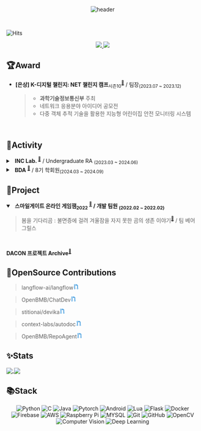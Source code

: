 <!--  최상단 배너 (이름)  -->
<div align=center>

![header](https://capsule-render.vercel.app/api?type=waving&color=timeGradient&height=150&section=footer&text=Ryou%20InJae&fontSize=50&animation=scaleIn&fontAlignY=70&fontAlign=50&stroke=5550FF&strokeWidth=2&reversal=true)

<!-- hit 조회수 -->
<div align=left><br>
 
 ![Hits](https://hits.seeyoufarm.com/api/count/incr/badge.svg?url=https%3A%2F%2Fgithub.com%2Fsts07142&count_bg=%2379C83D&title_bg=%23555555&icon=github.svg&icon_color=%23E7E7E7&title=hits&edge_flat=false)
</div>

<!-- 깃 블로그, 포트폴리오 -->
<a href="https://sts07142.github.io">
        <img src="https://img.shields.io/badge/GitBlog-000000?style=for-the-badge&logo=Github&logoColor=white"> 
</a>
<a href="https://sts07142.notion.site/">
        <img src="https://img.shields.io/badge/Portfolio-000000?style=for-the-badge&logo=notion&logoColor=white"> 
</a>

</div>

<!-- Award 정리 -->
## 🏆Award

- **[은상] K-디지털 챌린지: NET 챌린지 캠프**<sub>시즌10</sub><sup><a href="https://github.com/sts07142/GuardianWatch">🔗</a></sup> / 팀장<sub>(2023.07 ~ 2023.12)</sub>
  > * **과학기술정보통신부** 주최
  > * 네트워크 응용분야 아이디어 공모전
  > * 다중 객체 추적 기술을 활용한 지능형 어린이집 안전 모니터링 시스템
<br>

<!-- Activity 정리 -->
## 🚀Activity

<details>
<summary>&nbsp;<b>
INC Lab. </b><sup><a href="https://sites.google.com/gachon.ac.kr/inclab">🔗</a></sup> / Undergraduate RA <sub>(2023.03 ~ 2024.06)</sub>
</summary>

  > **지능정보통신연구실**
  > * WiFi CSI sensing for Human Activity Recognition
  > * Distributed Human Activity Recognition System for Scalable Wi-Fi sensing
</details>

<details>
<summary>&nbsp;<b>
BDA </b><sup><a href="https://cafe.naver.com/officialbac">🔗</a></sup> / 8기 학회원<sub>(2024.03 ~ 2024.09)</sub>
</summary>

  > **빅데이터학회 Big Data Analysis**
  > * EDA & 데이터 분석
  > * 확률 통계 분석
  > * NLP 모델 분석
</details>

<!-- Project 정리 -->
## 📂Project
<!-- WiFi based HAR -->

<!-- 드론 -->

<!-- 실내 네비게이션 -->

<!-- 스마일게이트 온라인 게임잼 -->
<details open>
<summary>&nbsp;<b>
스마일게이트 온라인 게임잼<sub>2022</sub> <sup><a href="https://page.onstove.com/indieboostlab/global/view/8210526">🔗</a></sup> / 개발 팀원 <sub>(2022.02 ~ 2022.02)</sub>
</b></summary>

> 봄을 기다리곰 : 불면증에 걸려 겨울잠을 자지 못한 곰의 생존 이야기<sup><a href="https://store.onstove.com/ko/games/829?_gl=1%2au3wiog%2a_ga%2aMTA4ODE4OTQ5LjE3MDIzNzI0NTY.%2a_ga_H211STCMYT%2aMTcwMjM3MjU3MC4xLjEuMTcwMjM3Mjc3Mi42MC4wLjA.%2a_ga_GELB69ZD7J%2aMTcwMjM3MjU3NC4xLjEuMTcwMjM3Mjc3Mi42MC4wLjA.">🔗</a></sup> / 팀 베어그릴스
</details>
<br>

<!-- DACON 프로젝트 Archive -->

**DACON 프로젝트 Archive**<sup><a href="https://github.com/sts07142/DACON-Archive">🔗</a></sup><b></b>

<!-- 오픈소스 기여 정리 -->
## 👋OpenSource Contributions

> langflow-ai/langflow<a href="https://github.com/langflow-ai/langflow/pull/2883"><img alt="PR" src="PR.png" width=15/></a>

> OpenBMB/ChatDev<a href="https://github.com/OpenBMB/ChatDev/pulls?q=author%3Asts07142"><img alt="PR" src="PR.png" width=15/></a>

> stitionai/devika<a href="https://github.com/stitionai/devika/pull/630"><img alt="PR" src="PR.png" width=15/></a>

> context-labs/autodoc<a href="https://github.com/context-labs/autodoc/pull/46"><img alt="PR" src="PR.png" width=15/></a>

> OpenBMB/RepoAgent<a href="https://github.com/OpenBMB/RepoAgent/pull/74"><img alt="PR" src="PR.png" width=15/></a>

<!-- Stats 정리 -->
## ✨️Stats 

<a href="https://github.com/sts07142">
  <img height=200 align="center" src="https://github-readme-stats-deploy-update.vercel.app/api?username=sts07142&count_private=true&theme=chartreuse-dark&show_icons=true&include_all_commits=true" />
</a>
<a href="https://github.com/sts07142">
  <img height=200 align="center" src="https://github-readme-stats-deploy-update.vercel.app/api/top-langs?username=sts07142&layout=compact&langs_count=8&theme=chartreuse-dark&count_private=true" />
  
<!-- <a href="https://github.com/sts07142">
  <img height=175 align="center" src="https://github-readme-stats.vercel.app/api?username=sts07142&count_private=true&theme=chartreuse-dark&show_icons=true" />
</a>
<a href="https://github.com/sts07142">
  <img height=175 align="center" src="https://github-readme-stats.vercel.app/api/top-langs?username=sts07142&layout=compact&langs_count=8&theme=chartreuse-dark" /> -->
</a>

<!-- Stack 정리 -->
## 📚Stack
<div align=center>

  ![Python](https://img.shields.io/badge/python-3776AB.svg?style=for-the-badge&logo=python&logoColor=white)
  ![C](https://img.shields.io/badge/C-A8B9CC?style=for-the-badge&logo=C&logoColor=white)
  ![Java](https://img.shields.io/badge/java-000000.svg?style=for-the-badge&logo=openjdk&logoColor=white)
  ![Pytorch](https://img.shields.io/badge/Pytorch-EE4C2C.svg?style=for-the-badge&logo=Pytorch&logoColor=white)
  ![Android](https://img.shields.io/badge/Android-34A853?style=for-the-badge&logo=android&logoColor=white)
  ![Lua](https://img.shields.io/badge/Lua-2C2D72?style=for-the-badge&logo=Lua&logoColor=white)
  ![Flask](https://img.shields.io/badge/flask-000000.svg?style=for-the-badge&logo=flask&logoColor=white)
  ![Docker](https://img.shields.io/badge/docker-2496ED.svg?style=for-the-badge&logo=docker&logoColor=white) 
  ![Firebase](https://img.shields.io/badge/firebase-FFCA28.svg?style=for-the-badge&logo=firebase)
  ![AWS](https://img.shields.io/badge/Amazon_AWS-232F3E?style=for-the-badge&logo=amazonaws&logoColor=white)
  ![Raspberry Pi](https://img.shields.io/badge/-RaspberryPi-A22846?style=for-the-badge&logo=Raspberry-Pi)
  ![MYSQL](https://img.shields.io/badge/mysql-4479A1.svg?style=for-the-badge&logo=mysql&logoColor=white)
  ![Git](https://img.shields.io/badge/git-F05032.svg?style=for-the-badge&logo=git&logoColor=white)
  ![GitHub](https://img.shields.io/badge/Github-181717?style=for-the-badge&logo=Github&logoColor=white)
  ![OpenCV](https://img.shields.io/badge/OpenCV-5C3EE8?style=for-the-badge&logo=OpenCV&logoColor=white)
  ![Computer Vision](https://img.shields.io/badge/Computer%20Vision-white)
  ![Deep Learning](https://img.shields.io/badge/Deep%20Learning-black)
  

</div>
